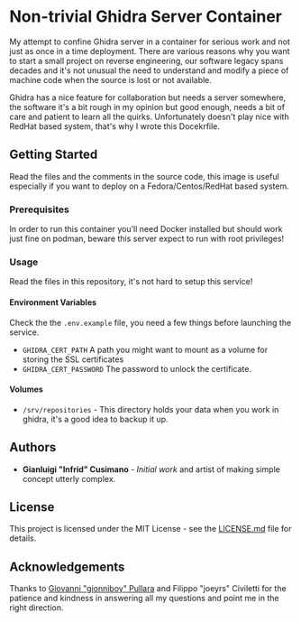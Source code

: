 # Non-trivial Ghidra Server Container
My attempt to confine Ghidra server in a container for serious work
and not just as once in a time deployment. There are various reasons
why you want to start a small project on reverse engineering, our
software legacy spans decades and it's not unusual the need to
understand and modify a piece of machine code when the source is lost
or not available.

Ghidra has a nice feature for collaboration but needs a server
somewhere, the software it's a bit rough in my opinion but good
enough, needs a bit of care and patient to learn all the
quirks. Unfortunately doesn't play nice with RedHat based system,
that's why I wrote this Docekrfile.

## Getting Started
Read the files and the comments in the source code, this image is
useful especially if you want to deploy on a Fedora/Centos/RedHat
based system.

### Prerequisites
In order to run this container you'll need Docker installed but should
work just fine on podman, beware this server expect to run with root
privileges!


### Usage
Read the files in this repository, it's not hard to setup this service!

#### Environment Variables

Check the the `.env.example` file, you need a few things before
launching the service.

* `GHIDRA_CERT_PATH` A path you might want to mount as a volume for
  storing the SSL certificates
* `GHIDRA_CERT_PASSWORD` The password to unlock the certificate.

#### Volumes

* `/srv/repositories` - This directory holds your data when you work
  in ghidra, it's a good idea to backup it up.

## Authors

* **Gianluigi "Infrid" Cusimano** - *Initial work* and artist of
  making simple concept utterly complex.

## License

This project is licensed under the MIT License - see the
[LICENSE.md](LICENSE.md) file for details.

## Acknowledgements

Thanks to [Giovanni "gionniboy" Pullara](https://github.com/gionniboy)
and Filippo "joeyrs" Civiletti for the patience and kindness in
answering all my questions and point me in the right direction.
